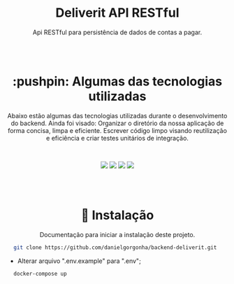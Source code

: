<h1 align="center">Deliverit API RESTful</h1>
<p align="center">
  Api RESTful para persistência de dados de contas a pagar.
</p>
<br><br>

<h1 align="center">:pushpin: Algumas das tecnologias utilizadas</h1>
<p align="center">
  Abaixo estão algumas das tecnologias utilizadas durante o desenvolvimento do backend. Ainda foi visado: Organizar o diretório da nossa aplicação de forma concisa, limpa e eficiente. Escrever código limpo visando reutilização e eficiência e criar testes unitários de integração.
</p>
<br>
<p align="center">
  <img  src="https://img.shields.io/badge/-Yarn-2C8EBB?&style=for-the-badge&logoColor=fff&logo=yarn&logoWidth=25"/>
  <img  src="https://img.shields.io/badge/-TypeScript-3178C6?&style=for-the-badge&logoColor=fff&logo=TypeScript&logoWidth=25"/>
  <img  src="https://img.shields.io/badge/-Node.js-339933?&style=for-the-badge&logoColor=fff&logo=Node.js&logoWidth=25"/>
  <img  src="https://img.shields.io/badge/-Typeorm-F37626?&style=for-the-badge&logoColor=fff&logo=Databricks&logoWidth=25"/>
</p>

<br><br>

<h1 align="center">🚀 Instalação</h1>
<p align="center">
  Documentação para iniciar a instalação deste projeto.
</p>

```bash
  git clone https://github.com/danielgorgonha/backend-deliverit.git
```

- Alterar arquivo ".env.example" para ".env";

```bash
  docker-compose up
```
